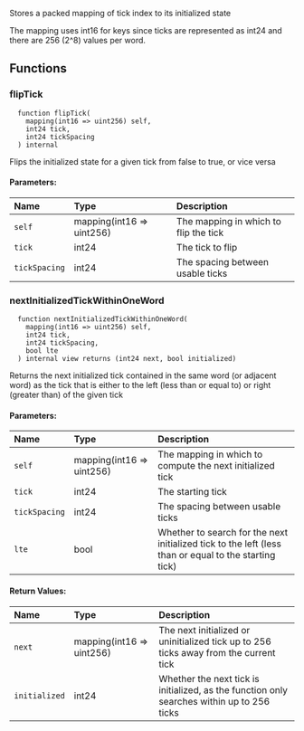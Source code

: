 Stores a packed mapping of tick index to its initialized state

The mapping uses int16 for keys since ticks are represented as int24 and there are 256 (2^8) values per word.

## Functions
### flipTick
```solidity
  function flipTick(
    mapping(int16 => uint256) self,
    int24 tick,
    int24 tickSpacing
  ) internal
```
Flips the initialized state for a given tick from false to true, or vice versa


#### Parameters:
| Name | Type | Description                                                          |
| :--- | :--- | :------------------------------------------------------------------- |
|`self` | mapping(int16 => uint256) | The mapping in which to flip the tick
|`tick` | int24 | The tick to flip
|`tickSpacing` | int24 | The spacing between usable ticks

### nextInitializedTickWithinOneWord
```solidity
  function nextInitializedTickWithinOneWord(
    mapping(int16 => uint256) self,
    int24 tick,
    int24 tickSpacing,
    bool lte
  ) internal view returns (int24 next, bool initialized)
```
Returns the next initialized tick contained in the same word (or adjacent word) as the tick that is either
to the left (less than or equal to) or right (greater than) of the given tick


#### Parameters:
| Name | Type | Description                                                          |
| :--- | :--- | :------------------------------------------------------------------- |
|`self` | mapping(int16 => uint256) | The mapping in which to compute the next initialized tick
|`tick` | int24 | The starting tick
|`tickSpacing` | int24 | The spacing between usable ticks
|`lte` | bool | Whether to search for the next initialized tick to the left (less than or equal to the starting tick)

#### Return Values:
| Name                           | Type          | Description                                                                  |
| :----------------------------- | :------------ | :--------------------------------------------------------------------------- |
|`next`| mapping(int16 => uint256) | The next initialized or uninitialized tick up to 256 ticks away from the current tick
|`initialized`| int24 | Whether the next tick is initialized, as the function only searches within up to 256 ticks

